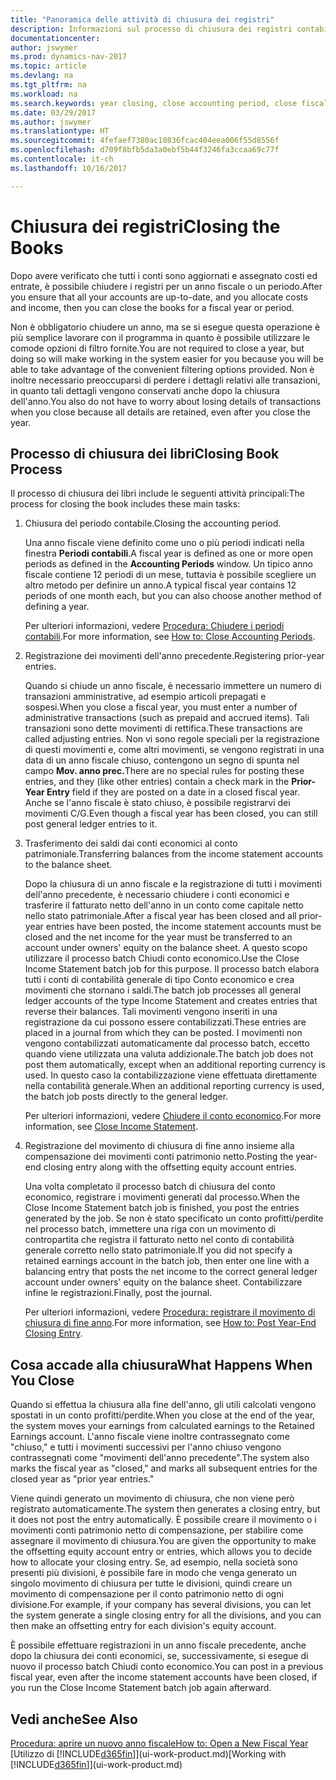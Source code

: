```yaml
---
title: "Panoramica delle attività di chiusura dei registri"
description: Informazioni sul processo di chiusura dei registri contabili per un anno fiscale o un periodo e su cosa accade dopo la chiusura di un anno.
documentationcenter: 
author: jswymer
ms.prod: dynamics-nav-2017
ms.topic: article
ms.devlang: na
ms.tgt_pltfrm: na
ms.workload: na
ms.search.keywords: year closing, close accounting period, close fiscal year, bank account detailed trial balance
ms.date: 03/29/2017
ms.author: jswymer
ms.translationtype: HT
ms.sourcegitcommit: 4fefaef7380ac10836fcac404eea006f55d8556f
ms.openlocfilehash: d709f8bfb5da3a0ebf5b44f3246fa3ccaa69c77f
ms.contentlocale: it-ch
ms.lasthandoff: 10/16/2017

---
```

# <a name="closing-the-books"></a><span data-ttu-id="f774f-103">Chiusura dei registri</span><span class="sxs-lookup"><span data-stu-id="f774f-103">Closing the Books</span></span>
<span data-ttu-id="f774f-104">Dopo avere verificato che tutti i conti sono aggiornati e assegnato costi ed entrate, è possibile chiudere i registri per un anno fiscale o un periodo.</span><span class="sxs-lookup"><span data-stu-id="f774f-104">After you ensure that all your accounts are up-to-date, and you allocate costs and income, then you can close the books for a fiscal year or period.</span></span>

<span data-ttu-id="f774f-105">Non è obbligatorio chiudere un anno, ma se si esegue questa operazione è più semplice lavorare con il programma in quanto è possibile utilizzare le comode opzioni di filtro fornite.</span><span class="sxs-lookup"><span data-stu-id="f774f-105">You are not required to close a year, but doing so will make working in the system easier for you because you will be able to take advantage of the convenient filtering options provided.</span></span> <span data-ttu-id="f774f-106">Non è inoltre necessario preoccuparsi di perdere i dettagli relativi alle transazioni, in quanto tali dettagli vengono conservati anche dopo la chiusura dell'anno.</span><span class="sxs-lookup"><span data-stu-id="f774f-106">You also do not have to worry about losing details of transactions when you close because all details are retained, even after you close the year.</span></span>

## <a name="closing-book-process"></a><span data-ttu-id="f774f-107">Processo di chiusura dei libri</span><span class="sxs-lookup"><span data-stu-id="f774f-107">Closing Book Process</span></span>
<span data-ttu-id="f774f-108">Il processo di chiusura dei libri include le seguenti attività principali:</span><span class="sxs-lookup"><span data-stu-id="f774f-108">The process for closing the book includes these main tasks:</span></span>

1. <span data-ttu-id="f774f-109">Chiusura del periodo contabile.</span><span class="sxs-lookup"><span data-stu-id="f774f-109">Closing the accounting period.</span></span>

    <span data-ttu-id="f774f-110">Una anno fiscale viene definito come uno o più periodi indicati nella finestra **Periodi contabili**.</span><span class="sxs-lookup"><span data-stu-id="f774f-110">A fiscal year is defined as one or more open periods as defined in the **Accounting Periods** window.</span></span> <span data-ttu-id="f774f-111">Un tipico anno fiscale contiene 12 periodi di un mese, tuttavia è possibile scegliere un altro metodo per definire un anno.</span><span class="sxs-lookup"><span data-stu-id="f774f-111">A typical fiscal year contains 12 periods of one month each, but you can also choose another method of defining a year.</span></span>

    <span data-ttu-id="f774f-112">Per ulteriori informazioni, vedere [Procedura: Chiudere i periodi contabili](year-close-account-periods.md).</span><span class="sxs-lookup"><span data-stu-id="f774f-112">For more information, see [How to: Close Accounting Periods](year-close-account-periods.md).</span></span>
2. <span data-ttu-id="f774f-113">Registrazione dei movimenti dell'anno precedente.</span><span class="sxs-lookup"><span data-stu-id="f774f-113">Registering prior-year entries.</span></span>

    <span data-ttu-id="f774f-114">Quando si chiude un anno fiscale, è necessario immettere un numero di transazioni amministrative, ad esempio articoli prepagati e sospesi.</span><span class="sxs-lookup"><span data-stu-id="f774f-114">When you close a fiscal year, you must enter a number of administrative transactions (such as prepaid and accrued items).</span></span> <span data-ttu-id="f774f-115">Tali transazioni sono dette movimenti di rettifica.</span><span class="sxs-lookup"><span data-stu-id="f774f-115">These transactions are called adjusting entries.</span></span> <span data-ttu-id="f774f-116">Non vi sono regole speciali per la registrazione di questi movimenti e, come altri movimenti, se vengono registrati in una data di un anno fiscale chiuso, contengono un segno di spunta nel campo **Mov. anno prec.**</span><span class="sxs-lookup"><span data-stu-id="f774f-116">There are no special rules for posting these entries, and they (like other entries) contain a check mark in the **Prior-Year Entry** field if they are posted on a date in a closed fiscal year.</span></span> <span data-ttu-id="f774f-117">Anche se l'anno fiscale è stato chiuso, è possibile registrarvi dei movimenti C/G.</span><span class="sxs-lookup"><span data-stu-id="f774f-117">Even though a fiscal year has been closed, you can still post general ledger entries to it.</span></span>
3. <span data-ttu-id="f774f-118">Trasferimento dei saldi dai conti economici al conto patrimoniale.</span><span class="sxs-lookup"><span data-stu-id="f774f-118">Transferring balances from the income statement accounts to the balance sheet.</span></span>

    <span data-ttu-id="f774f-119">Dopo la chiusura di un anno fiscale e la registrazione di tutti i movimenti dell'anno precedente, è necessario chiudere i conti economici e trasferire il fatturato netto dell'anno in un conto come capitale netto nello stato patrimoniale.</span><span class="sxs-lookup"><span data-stu-id="f774f-119">After a fiscal year has been closed and all prior-year entries have been posted, the income statement accounts must be closed and the net income for the year must be transferred to an account under owners' equity on the balance sheet.</span></span> <span data-ttu-id="f774f-120">A questo scopo utilizzare il processo batch Chiudi conto economico.</span><span class="sxs-lookup"><span data-stu-id="f774f-120">Use the Close Income Statement batch job for this purpose.</span></span> <span data-ttu-id="f774f-121">Il processo batch elabora tutti i conti di contabilità generale di tipo Conto economico e crea movimenti che stornano i saldi.</span><span class="sxs-lookup"><span data-stu-id="f774f-121">The batch job processes all general ledger accounts of the type Income Statement and creates entries that reverse their balances.</span></span> <span data-ttu-id="f774f-122">Tali movimenti vengono inseriti in una registrazione da cui possono essere contabilizzati.</span><span class="sxs-lookup"><span data-stu-id="f774f-122">These entries are placed in a journal from which they can be posted.</span></span> <span data-ttu-id="f774f-123">I movimenti non vengono contabilizzati automaticamente dal processo batch, eccetto quando viene utilizzata una valuta addizionale.</span><span class="sxs-lookup"><span data-stu-id="f774f-123">The batch job does not post them automatically, except when an additional reporting currency is used.</span></span> <span data-ttu-id="f774f-124">In questo caso la contabilizzazione viene effettuata direttamente nella contabilità generale.</span><span class="sxs-lookup"><span data-stu-id="f774f-124">When an additional reporting currency is used, the batch job posts directly to the general ledger.</span></span>

    <span data-ttu-id="f774f-125">Per ulteriori informazioni, vedere [Chiudere il conto economico](year-close-income-statement.md).</span><span class="sxs-lookup"><span data-stu-id="f774f-125">For more information, see [Close Income Statement](year-close-income-statement.md).</span></span>
4. <span data-ttu-id="f774f-126">Registrazione del movimento di chiusura di fine anno insieme alla compensazione dei movimenti conti patrimonio netto.</span><span class="sxs-lookup"><span data-stu-id="f774f-126">Posting the year-end closing entry along with the offsetting equity account entries.</span></span>

    <span data-ttu-id="f774f-127">Una volta completato il processo batch di chiusura del conto economico, registrare i movimenti generati dal processo.</span><span class="sxs-lookup"><span data-stu-id="f774f-127">When the Close Income Statement batch job is finished, you post the entries generated by the job.</span></span> <span data-ttu-id="f774f-128">Se non è stato specificato un conto profitti/perdite nel processo batch, immettere una riga con un movimento di contropartita che registra il fatturato netto nel conto di contabilità generale corretto nello stato patrimoniale.</span><span class="sxs-lookup"><span data-stu-id="f774f-128">If you did not specify a retained earnings account in the batch job, then enter one line with a balancing entry that posts the net income to the correct general ledger account under owners' equity on the balance sheet.</span></span> <span data-ttu-id="f774f-129">Contabilizzare infine le registrazioni.</span><span class="sxs-lookup"><span data-stu-id="f774f-129">Finally, post the journal.</span></span>

    <span data-ttu-id="f774f-130">Per ulteriori informazioni, vedere [Procedura: registrare il movimento di chiusura di fine anno](year-how-post-year-end-close-entry.md).</span><span class="sxs-lookup"><span data-stu-id="f774f-130">For more information, see [How to: Post Year-End Closing Entry](year-how-post-year-end-close-entry.md).</span></span>

## <a name="what-happens-when-you-close"></a><span data-ttu-id="f774f-131">Cosa accade alla chiusura</span><span class="sxs-lookup"><span data-stu-id="f774f-131">What Happens When You Close</span></span>
<span data-ttu-id="f774f-132">Quando si effettua la chiusura alla fine dell'anno, gli utili calcolati vengono spostati in un conto profitti/perdite.</span><span class="sxs-lookup"><span data-stu-id="f774f-132">When you close at the end of the year, the system moves your earnings from calculated earnings to the Retained Earnings account.</span></span> <span data-ttu-id="f774f-133">L'anno fiscale viene inoltre contrassegnato come "chiuso," e tutti i movimenti successivi per l'anno chiuso vengono contrassegnati come "movimenti dell'anno precedente".</span><span class="sxs-lookup"><span data-stu-id="f774f-133">The system also marks the fiscal year as "closed," and marks all subsequent entries for the closed year as "prior year entries."</span></span>

<span data-ttu-id="f774f-134">Viene quindi generato un movimento di chiusura, che non viene però registrato automaticamente.</span><span class="sxs-lookup"><span data-stu-id="f774f-134">The system then generates a closing entry, but it does not post the entry automatically.</span></span> <span data-ttu-id="f774f-135">È possibile creare il movimento o i movimenti conti patrimonio netto di compensazione, per stabilire come assegnare il movimento di chiusura.</span><span class="sxs-lookup"><span data-stu-id="f774f-135">You are given the opportunity to make the offsetting equity account entry or entries, which allows you to decide how to allocate your closing entry.</span></span> <span data-ttu-id="f774f-136">Se, ad esempio, nella società sono presenti più divisioni, è possibile fare in modo che venga generato un singolo movimento di chiusura per tutte le divisioni, quindi creare un movimento di compensazione per il conto patrimonio netto di ogni divisione.</span><span class="sxs-lookup"><span data-stu-id="f774f-136">For example, if your company has several divisions, you can let the system generate a single closing entry for all the divisions, and you can then make an offsetting entry for each division's equity account.</span></span>

<span data-ttu-id="f774f-137">È possibile effettuare registrazioni in un anno fiscale precedente, anche dopo la chiusura dei conti economici, se, successivamente, si esegue di nuovo il processo batch Chiudi conto economico.</span><span class="sxs-lookup"><span data-stu-id="f774f-137">You can post in a previous fiscal year, even after the income statement accounts have been closed, if you run the Close Income Statement batch job again afterward.</span></span>

## <a name="see-also"></a><span data-ttu-id="f774f-138">Vedi anche</span><span class="sxs-lookup"><span data-stu-id="f774f-138">See Also</span></span>
[<span data-ttu-id="f774f-139">Procedura: aprire un nuovo anno fiscale</span><span class="sxs-lookup"><span data-stu-id="f774f-139">How to: Open a New Fiscal Year</span></span>](finance-how-open-new-fiscal-year.md)  
<span data-ttu-id="f774f-140">[Utilizzo di [!INCLUDE[d365fin](includes/d365fin_md.md)]](ui-work-product.md)</span><span class="sxs-lookup"><span data-stu-id="f774f-140">[Working with [!INCLUDE[d365fin](includes/d365fin_md.md)]](ui-work-product.md)</span></span>

